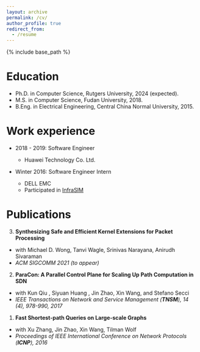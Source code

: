 ```yaml
---
layout: archive
permalink: /cv/
author_profile: true
redirect_from:
  - /resume
---
```


{% include base_path %}

Education
======
* Ph.D. in Computer Science, Rutgers University, 2024 (expected).
* M.S. in Computer Science, Fudan University, 2018.
* B.Eng. in Electrical Engineering, Central China Normal University, 2015.

Work experience
======
* 2018 - 2019: Software Engineer
  * Huawei Technology Co. Ltd.

* Winter 2016: Software Engineer Intern
  * DELL EMC
  * Participated in [InfraSIM](https://github.com/InfraSIM)

Publications
======
3. **Synthesizing Safe and Efficient Kernel Extensions for Packet Processing**
  - with Michael D. Wong, Tanvi Wagle, Srinivas Narayana, Anirudh Sivaraman
  - <i>ACM SIGCOMM 2021 (to appear)</i>
2. **ParaCon: A Parallel Control Plane for Scaling Up Path Computation in SDN**
  - with Kun Qiu , Siyuan Huang , Jin Zhao, Xin Wang, and Stefano Secci
  - <i>IEEE Transactions on Network and Service Management (**TNSM**), 14 (4), 978-990, 2017</i>
1. **Fast Shortest-path Queries on Large-scale Graphs**
  - with  Xu Zhang, Jin Zhao, Xin Wang, Tilman Wolf
  - <i>Proceedings of IEEE International Conference on Network Protocols (**ICNP**), 2016</i>

<!--   <ul>{% for post in site.publications %}
    {% include archive-single-cv.html %}
  {% endfor %}</ul> -->
  
<!-- Talks
======
  <ul>{% for post in site.talks %}
    {% include archive-single-talk-cv.html %}
  {% endfor %}</ul>
  
Teaching
======
  <ul>{% for post in site.teaching %}
    {% include archive-single-cv.html %}
  {% endfor %}</ul>
  
Service and leadership
======
* Currently signed in to 43 different slack teams -->

